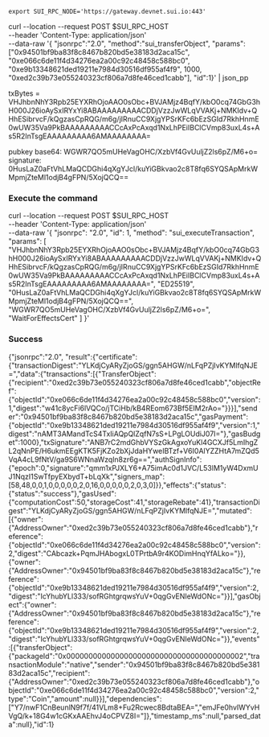`export SUI_RPC_NODE='https://gateway.devnet.sui.io:443'`

curl --location --request POST $SUI_RPC_HOST \
--header 'Content-Type: application/json' \
--data-raw '{ "jsonrpc":"2.0",
"method":"sui_transferObject",
"params":["0x94501bf9ba83f8c8467b820bd5e38183d2aca15c",
"0xe066c6de11f4d34276ea2a00c92c48458c588bc0",
"0xe9b13348621ded19211e7984d30516df955af4f9",
1000,
"0xed2c39b73e055240323cf806a7d8fe46ced1cabb"],
"id":1}' | json_pp

txBytes = VHJhbnNhY3Rpb25EYXRhOjoAAO0sObc+BVJAMjz4BqfY/kbO0cq74GbG3hH000J26ioAySxIRYxYi8ABAAAAAAAAACDDjVzzJwWLqVVAKj+NMKIdv+QHhESibrvcF/kQgzasCpRQG/m6g/jIRnuCC9XjgYPSrKFc6bEzSGId7RkhHnmE0wUW35Va9PkBAAAAAAAAACCcAxPcAxqd1NxLhPEiIBClCVmp83uxL4s+As5R2InTsgEAAAAAAAAA6AMAAAAAAAA=

pubkey base64: WGWR7QO5mUHeVagOHC/XzbVf4GvUuljZ2ls6pZ/M6+o=
signature: 0HusLaZ0aFtVhLMaQCDGhi4qXgYJcl/kuYiGBkvao2c8T8fq6SYQSApMrkWMpmjZteMl1odjB4gFPN/5XojQCQ==

### Execute the command

curl --location --request POST $SUI_RPC_HOST \
--header 'Content-Type: application/json' \
--data-raw '{
"jsonrpc": "2.0",
"id": 1,
"method": "sui_executeTransaction",
"params": [
"VHJhbnNhY3Rpb25EYXRhOjoAAO0sObc+BVJAMjz4BqfY/kbO0cq74GbG3hH000J26ioAySxIRYxYi8ABAAAAAAAAACDDjVzzJwWLqVVAKj+NMKIdv+QHhESibrvcF/kQgzasCpRQG/m6g/jIRnuCC9XjgYPSrKFc6bEzSGId7RkhHnmE0wUW35Va9PkBAAAAAAAAACCcAxPcAxqd1NxLhPEiIBClCVmp83uxL4s+As5R2InTsgEAAAAAAAAA6AMAAAAAAAA=",
"ED25519",
"0HusLaZ0aFtVhLMaQCDGhi4qXgYJcl/kuYiGBkvao2c8T8fq6SYQSApMrkWMpmjZteMl1odjB4gFPN/5XojQCQ==",
"WGWR7QO5mUHeVagOHC/XzbVf4GvUuljZ2ls6pZ/M6+o=",
"WaitForEffectsCert"
]
}'

### Success

{"jsonrpc":"2.0",
"result":{"certificate":{"transactionDigest":"YLKdjCyARyZjoGS/ggn5AHGW/nLFqPZjIvKYMlfqNJE=","data":{"transactions":[{"TransferObject":{"recipient":"0xed2c39b73e055240323cf806a7d8fe46ced1cabb","objectRef":{"objectId":"0xe066c6de11f4d34276ea2a00c92c48458c588bc0","version":1,"digest":"w41c8ycFi6lVQCo/jTCiHb/kB4REom673Bf5EIM2rAo="}}}],"sender":"0x94501bf9ba83f8c8467b820bd5e38183d2aca15c","gasPayment":{"objectId":"0xe9b13348621ded19211e7984d30516df955af4f9","version":1,"digest":"nAMT3AMandTcS4TxIiAQpQlZqfN7sS+LPgLOUdiJ07I="},"gasBudget":1000},"txSignature":"ANB7rC2mdGhbVYSzGkAgxoYuKl4GCXJf5LmIhgZL2qNnPE/H6ukmEEgKTK5FjKZo2bXjJdaHYweIBTzf+V6I0AlYZZHtA7mZQd5VqA4cL9fNtV/ga9S6WNnaWzqln8zr6g==","authSignInfo":{"epoch":0,"signature":"qmm1xPJXLY6+A75imAc0d1JVC/L53lM1yW4DxmUJ1NqzI1SwTfpyEXbydT+bLqXk","signers_map":[58,48,0,0,1,0,0,0,0,0,2,0,16,0,0,0,0,0,2,0,3,0]}},"effects":{"status":{"status":"success"},"gasUsed":{"computationCost":50,"storageCost":41,"storageRebate":41},"transactionDigest":"YLKdjCyARyZjoGS/ggn5AHGW/nLFqPZjIvKYMlfqNJE=","mutated":[{"owner":{"AddressOwner":"0xed2c39b73e055240323cf806a7d8fe46ced1cabb"},"reference":{"objectId":"0xe066c6de11f4d34276ea2a00c92c48458c588bc0","version":2,"digest":"CAbcazk+PqmJHAbogxL0TPrtbA9r4KODimHnqYfALko="}},{"owner":{"AddressOwner":"0x94501bf9ba83f8c8467b820bd5e38183d2aca15c"},"reference":{"objectId":"0xe9b13348621ded19211e7984d30516df955af4f9","version":2,"digest":"IcYhubYLl333/sofRGhtgrqwsYuV+0qgGvENIeWdONc="}}],"gasObject":{"owner":{"AddressOwner":"0x94501bf9ba83f8c8467b820bd5e38183d2aca15c"},"reference":{"objectId":"0xe9b13348621ded19211e7984d30516df955af4f9","version":2,"digest":"IcYhubYLl333/sofRGhtgrqwsYuV+0qgGvENIeWdONc="}},"events":[{"transferObject":{"packageId":"0x0000000000000000000000000000000000000002","transactionModule":"native","sender":"0x94501bf9ba83f8c8467b820bd5e38183d2aca15c","recipient":{"AddressOwner":"0xed2c39b73e055240323cf806a7d8fe46ced1cabb"},"objectId":"0xe066c6de11f4d34276ea2a00c92c48458c588bc0","version":2,"type":"Coin","amount":null}}],"dependencies":["Y7/nwF1CnBeunlN9f7f/41VLm8+Fu2Rcwec8BdtaBEA=","emJFe0hvIWYvHVgQ/k+18G4w1cGKxAAEhvJ4oCPVZ8I="]},"timestamp_ms":null,"parsed_data":null},"id":1}
